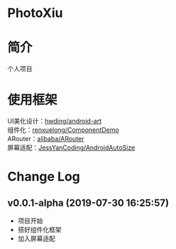 # PhotoXiu

# 简介
个人项目

# 使用框架
UI美化设计：[hwding/android-art](https://github.com/hwding/android-art)  
组件化：[renxuelong/ComponentDemo](https://github.com/renxuelong/ComponentDemo)  
ARouter：[alibaba/ARouter](https://github.com/alibaba/ARouter)  
屏幕适配：[JessYanCoding/AndroidAutoSize](https://github.com/JessYanCoding/AndroidAutoSize)  

# Change Log
## v0.0.1-alpha (2019-07-30 16:25:57)
- 项目开始
- 搭好组件化框架
- 加入屏幕适配